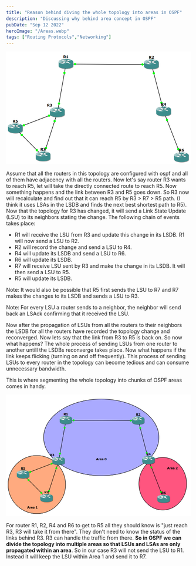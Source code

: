 ```yaml
---
title: "Reason behind diving the whole topology into areas in OSPF"
description: "Discussing why behind area concept in OSPF"
pubDate: "Sep 12 2022"
heroImage: "/Areas.webp"
tags: ["Routing Protocols","Networking"]
---
```

![Area_a](../images/Areas_a.png)

Assume that all the routers in this topology are configured with ospf and all of them have adjacency with all the routers. Now let's say router R3 wants to reach R5, let will take the directly connected route to reach R5. Now something happens and the link between R3 and R5 goes down. So R3 now will recalculate and find out that it can reach R5 by R3 > R7 > R5 path. (I think it uses LSAs in the LSDB and finds the next best shortest path to R5). Now that the topology for R3 has changed, it will send a Link State Update (LSU) to its neighbors stating the change. The following chain of events takes place:

+ R1 will receive the LSU from R3 and update this change in its LSDB. R1 will now send a LSU to R2.
+ R2 will record the change and send a LSU to R4.
+ R4 will update its LSDB and send a LSU to R6.
+ R6 will update its LSDB.
+ R7 will receive LSU sent by R3 and make the change in its LSDB. It will then send a LSU to R5.
+ R5 will update its LSDB.

Note: It would also be possible that R5 first sends the LSU to R7 and R7 makes the changes to its LSDB and sends a LSU to R3.

Note: For every LSU a router sends to a neighbor, the neighbor will send back an LSAck confirming that it received the LSU.

Now after the propagation of LSUs from all the routers to their neighbors the LSDB for all the routers have recorded the topology change and reconverged. Now lets say that the link from R3 to R5 is back on. So now what happens? The whole process of sending LSUs from one router to another untill the LSDBs reconverge takes place. Now what happens if the link keeps flicking (turning on and off frequently). This process of sending LSUs to every router in the topology can become tedious and can consume unnecessary bandwidth.

This is where segmenting the whole topology into chunks of OSPF areas comes in handy.

![Area_b](../images/Area_b.png)

For router R1, R2, R4 and R6 to get to R5 all they should know is "just reach R3, R3 will take it from there". They don't need to know the status of the links behind R3. R3 can handle the traffic from there. **So in OSPF we can divide the topology into multiple areas so that LSUs and LSAs are only propagated within an area**. So in our case R3 will not send the LSU to R1. Instead it will keep the LSU within Area 1 and send it to R7.


